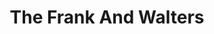---
title: "The Frank And Walters"
summary: "Irish indie rock band. Named after a couple of tramps in their home city of Cork, the Frank and Walters were, along with , part of the short-lived popularity of the Cork rock scene. Producing quirky pop music, they had a number of early hits in Ireland and the UK , disappeared and re-emerged to settle into being a cult band with a live following and predictable sales on Setanta Records. They took a break from touring and recording in 2002, re-emerging once again in 2005 with a double album of previously unreleased material called \"Souvenirs\", to be followed by \"A Renewed Interest In Happiness\" in 2006. They continued to write, record and tour, especially on a number of festivals in 2011. In 2012, they toured with a 20th anniversary celebration of their debut LP and issued a new single \"Look At Us Now\" in May 2015."
image: "the-frank-and-walters.jpg"
---